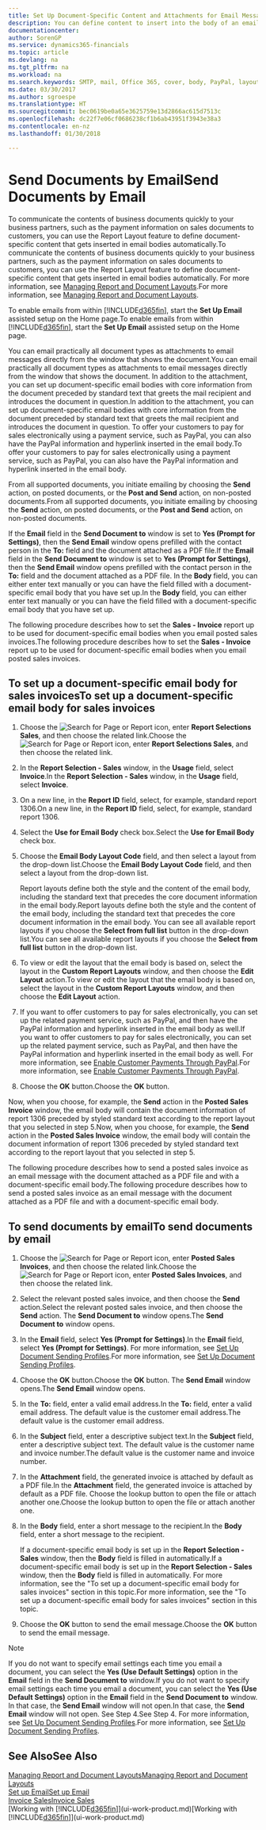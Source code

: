 ```yaml
---
title: Set Up Document-Specific Content and Attachments for Email Messages | Microsoft Docs
description: You can define content to insert into the body of an email message, for example, a PayPal link. You can also attach documents to email messages.
documentationcenter: 
author: SorenGP
ms.service: dynamics365-financials
ms.topic: article
ms.devlang: na
ms.tgt_pltfrm: na
ms.workload: na
ms.search.keywords: SMTP, mail, Office 365, cover, body, PayPal, layout
ms.date: 03/30/2017
ms.author: sgroespe
ms.translationtype: HT
ms.sourcegitcommit: bec0619be0a65e3625759e13d2866ac615d7513c
ms.openlocfilehash: dc22f7e06cf0686238cf1b6ab43951f3943e38a3
ms.contentlocale: en-nz
ms.lasthandoff: 01/30/2018

---
```

# <a name="send-documents-by-email"></a><span data-ttu-id="94165-104">Send Documents by Email</span><span class="sxs-lookup"><span data-stu-id="94165-104">Send Documents by Email</span></span>
<span data-ttu-id="94165-105">To communicate the contents of business documents quickly to your business partners, such as the payment information on sales documents to customers, you can use the Report Layout feature to define document-specific content that gets inserted in email bodies automatically.</span><span class="sxs-lookup"><span data-stu-id="94165-105">To communicate the contents of business documents quickly to your business partners, such as the payment information on sales documents to customers, you can use the Report Layout feature to define document-specific content that gets inserted in email bodies automatically.</span></span> <span data-ttu-id="94165-106">For more information, see [Managing Report and Document Layouts](ui-manage-report-layouts.md).</span><span class="sxs-lookup"><span data-stu-id="94165-106">For more information, see [Managing Report and Document Layouts](ui-manage-report-layouts.md).</span></span>

<span data-ttu-id="94165-107">To enable emails from within [!INCLUDE[d365fin](includes/d365fin_md.md)], start the **Set Up Email** assisted setup on the Home page.</span><span class="sxs-lookup"><span data-stu-id="94165-107">To enable emails from within [!INCLUDE[d365fin](includes/d365fin_md.md)], start the **Set Up Email** assisted setup on the Home page.</span></span>

<span data-ttu-id="94165-108">You can email practically all document types as attachments to email messages directly from the window that shows the document.</span><span class="sxs-lookup"><span data-stu-id="94165-108">You can email practically all document types as attachments to email messages directly from the window that shows the document.</span></span> <span data-ttu-id="94165-109">In addition to the attachment, you can set up document-specific email bodies with core information from the document preceded by standard text that greets the mail recipient and introduces the document in question.</span><span class="sxs-lookup"><span data-stu-id="94165-109">In addition to the attachment, you can set up document-specific email bodies with core information from the document preceded by standard text that greets the mail recipient and introduces the document in question.</span></span> <span data-ttu-id="94165-110">To offer your customers to pay for sales electronically using a payment service, such as PayPal, you can also have the PayPal information and hyperlink inserted in the email body.</span><span class="sxs-lookup"><span data-stu-id="94165-110">To offer your customers to pay for sales electronically using a payment service, such as PayPal, you can also have the PayPal information and hyperlink inserted in the email body.</span></span>

<span data-ttu-id="94165-111">From all supported documents, you initiate emailing by choosing the **Send** action, on posted documents, or the **Post and Send** action, on non-posted documents.</span><span class="sxs-lookup"><span data-stu-id="94165-111">From all supported documents, you initiate emailing by choosing the **Send** action, on posted documents, or the **Post and Send** action, on non-posted documents.</span></span>

<span data-ttu-id="94165-112">If the **Email** field in the **Send Document to** window is set to **Yes (Prompt for Settings)**, then the **Send Email** window opens prefilled with the contact person in the **To:** field and the document attached as a PDF file.</span><span class="sxs-lookup"><span data-stu-id="94165-112">If the **Email** field in the **Send Document to** window is set to **Yes (Prompt for Settings)**, then the **Send Email** window opens prefilled with the contact person in the **To:** field and the document attached as a PDF file.</span></span> <span data-ttu-id="94165-113">In the **Body** field, you can either enter text manually or you can have the field filled with a document-specific email body that you have set up.</span><span class="sxs-lookup"><span data-stu-id="94165-113">In the **Body** field, you can either enter text manually or you can have the field filled with a document-specific email body that you have set up.</span></span>

<span data-ttu-id="94165-114">The following procedure describes how to set the **Sales - Invoice** report up to be used for document-specific email bodies when you email posted sales invoices.</span><span class="sxs-lookup"><span data-stu-id="94165-114">The following procedure describes how to set the **Sales - Invoice** report up to be used for document-specific email bodies when you email posted sales invoices.</span></span>

## <a name="to-set-up-a-document-specific-email-body-for-sales-invoices"></a><span data-ttu-id="94165-115">To set up a document-specific email body for sales invoices</span><span class="sxs-lookup"><span data-stu-id="94165-115">To set up a document-specific email body for sales invoices</span></span>
1. <span data-ttu-id="94165-116">Choose the ![Search for Page or Report](media/ui-search/search_small.png "Search for Page or Report icon") icon, enter **Report Selections Sales**, and then choose the related link.</span><span class="sxs-lookup"><span data-stu-id="94165-116">Choose the ![Search for Page or Report](media/ui-search/search_small.png "Search for Page or Report icon") icon, enter **Report Selections Sales**, and then choose the related link.</span></span>
2. <span data-ttu-id="94165-117">In the **Report Selection - Sales** window, in the **Usage** field, select **Invoice**.</span><span class="sxs-lookup"><span data-stu-id="94165-117">In the **Report Selection - Sales** window, in the **Usage** field, select **Invoice**.</span></span>
3. <span data-ttu-id="94165-118">On a new line, in the **Report ID** field, select, for example, standard report 1306.</span><span class="sxs-lookup"><span data-stu-id="94165-118">On a new line, in the **Report ID** field, select, for example, standard report 1306.</span></span>
4. <span data-ttu-id="94165-119">Select the **Use for Email Body** check box.</span><span class="sxs-lookup"><span data-stu-id="94165-119">Select the **Use for Email Body** check box.</span></span>
5. <span data-ttu-id="94165-120">Choose the **Email Body Layout Code** field, and then select a layout from the drop-down list.</span><span class="sxs-lookup"><span data-stu-id="94165-120">Choose the **Email Body Layout Code** field, and then select a layout from the drop-down list.</span></span>

    <span data-ttu-id="94165-121">Report layouts define both the style and the content of the email body, including the standard text that precedes the core document information in the email body.</span><span class="sxs-lookup"><span data-stu-id="94165-121">Report layouts define both the style and the content of the email body, including the standard text that precedes the core document information in the email body.</span></span> <span data-ttu-id="94165-122">You can see all available report layouts if you choose the **Select from full list** button in the drop-down list.</span><span class="sxs-lookup"><span data-stu-id="94165-122">You can see all available report layouts if you choose the **Select from full list** button in the drop-down list.</span></span>
6. <span data-ttu-id="94165-123">To view or edit the layout that the email body is based on, select the layout in the **Custom Report Layouts** window, and then choose the **Edit Layout** action.</span><span class="sxs-lookup"><span data-stu-id="94165-123">To view or edit the layout that the email body is based on, select the layout in the **Custom Report Layouts** window, and then choose the **Edit Layout** action.</span></span>
7. <span data-ttu-id="94165-124">If you want to offer customers to pay for sales electronically, you can set up the related payment service, such as PayPal, and then have the PayPal information and hyperlink inserted in the email body as well.</span><span class="sxs-lookup"><span data-stu-id="94165-124">If you want to offer customers to pay for sales electronically, you can set up the related payment service, such as PayPal, and then have the PayPal information and hyperlink inserted in the email body as well.</span></span> <span data-ttu-id="94165-125">For more information, see [Enable Customer Payments Through PayPal](sales-how-enable-payment-service-extensions.md).</span><span class="sxs-lookup"><span data-stu-id="94165-125">For more information, see [Enable Customer Payments Through PayPal](sales-how-enable-payment-service-extensions.md).</span></span>
8. <span data-ttu-id="94165-126">Choose the **OK** button.</span><span class="sxs-lookup"><span data-stu-id="94165-126">Choose the **OK** button.</span></span>

<span data-ttu-id="94165-127">Now, when you choose, for example, the **Send** action in the **Posted Sales Invoice** window, the email body will contain the document information of report 1306 preceded by styled standard text according to the report layout that you selected in step 5.</span><span class="sxs-lookup"><span data-stu-id="94165-127">Now, when you choose, for example, the **Send** action in the **Posted Sales Invoice** window, the email body will contain the document information of report 1306 preceded by styled standard text according to the report layout that you selected in step 5.</span></span>

<span data-ttu-id="94165-128">The following procedure describes how to send a posted sales invoice as an email message with the document attached as a PDF file and with a document-specific email body.</span><span class="sxs-lookup"><span data-stu-id="94165-128">The following procedure describes how to send a posted sales invoice as an email message with the document attached as a PDF file and with a document-specific email body.</span></span>

## <a name="to-send-documents-by-email"></a><span data-ttu-id="94165-129">To send documents by email</span><span class="sxs-lookup"><span data-stu-id="94165-129">To send documents by email</span></span>
1. <span data-ttu-id="94165-130">Choose the ![Search for Page or Report](media/ui-search/search_small.png "Search for Page or Report icon") icon, enter **Posted Sales Invoices**, and then choose the related link.</span><span class="sxs-lookup"><span data-stu-id="94165-130">Choose the ![Search for Page or Report](media/ui-search/search_small.png "Search for Page or Report icon") icon, enter **Posted Sales Invoices**, and then choose the related link.</span></span>
2. <span data-ttu-id="94165-131">Select the relevant posted sales invoice, and then choose the **Send** action.</span><span class="sxs-lookup"><span data-stu-id="94165-131">Select the relevant posted sales invoice, and then choose the **Send** action.</span></span> <span data-ttu-id="94165-132">The **Send Document to** window opens.</span><span class="sxs-lookup"><span data-stu-id="94165-132">The **Send Document to** window opens.</span></span>
3. <span data-ttu-id="94165-133">In the **Email** field, select **Yes (Prompt for Settings)**.</span><span class="sxs-lookup"><span data-stu-id="94165-133">In the **Email** field, select **Yes (Prompt for Settings)**.</span></span> <span data-ttu-id="94165-134">For more information, see [Set Up Document Sending Profiles](sales-how-setup-document-send-profiles.md).</span><span class="sxs-lookup"><span data-stu-id="94165-134">For more information, see [Set Up Document Sending Profiles](sales-how-setup-document-send-profiles.md).</span></span>
4. <span data-ttu-id="94165-135">Choose the **OK** button.</span><span class="sxs-lookup"><span data-stu-id="94165-135">Choose the **OK** button.</span></span> <span data-ttu-id="94165-136">The **Send Email** window opens.</span><span class="sxs-lookup"><span data-stu-id="94165-136">The **Send Email** window opens.</span></span>
5. <span data-ttu-id="94165-137">In the **To:** field, enter a valid email address.</span><span class="sxs-lookup"><span data-stu-id="94165-137">In the **To:** field, enter a valid email address.</span></span> <span data-ttu-id="94165-138">The default value is the customer email address.</span><span class="sxs-lookup"><span data-stu-id="94165-138">The default value is the customer email address.</span></span>
6. <span data-ttu-id="94165-139">In the **Subject** field, enter a descriptive subject text.</span><span class="sxs-lookup"><span data-stu-id="94165-139">In the **Subject** field, enter a descriptive subject text.</span></span> <span data-ttu-id="94165-140">The default value is the customer name and invoice number.</span><span class="sxs-lookup"><span data-stu-id="94165-140">The default value is the customer name and invoice number.</span></span>
7. <span data-ttu-id="94165-141">In the **Attachment** field, the generated invoice is attached by default as a PDF file.</span><span class="sxs-lookup"><span data-stu-id="94165-141">In the **Attachment** field, the generated invoice is attached by default as a PDF file.</span></span> <span data-ttu-id="94165-142">Choose the lookup button to open the file or attach another one.</span><span class="sxs-lookup"><span data-stu-id="94165-142">Choose the lookup button to open the file or attach another one.</span></span>
8. <span data-ttu-id="94165-143">In the **Body** field, enter a short message to the recipient.</span><span class="sxs-lookup"><span data-stu-id="94165-143">In the **Body** field, enter a short message to the recipient.</span></span>

    <span data-ttu-id="94165-144">If a document-specific email body is set up in the **Report Selection - Sales** window, then the **Body** field is filled in automatically.</span><span class="sxs-lookup"><span data-stu-id="94165-144">If a document-specific email body is set up in the **Report Selection - Sales** window, then the **Body** field is filled in automatically.</span></span> <span data-ttu-id="94165-145">For more information, see the "To set up a document-specific email body for sales invoices" section in this topic.</span><span class="sxs-lookup"><span data-stu-id="94165-145">For more information, see the "To set up a document-specific email body for sales invoices" section in this topic.</span></span>
9. <span data-ttu-id="94165-146">Choose the **OK** button to send the email message.</span><span class="sxs-lookup"><span data-stu-id="94165-146">Choose the **OK** button to send the email message.</span></span>

> [!NOTE]  
>   <span data-ttu-id="94165-147">If you do not want to specify email settings each time you email a document, you can select the **Yes (Use Default Settings)** option in the **Email** field in the **Send Document to** window.</span><span class="sxs-lookup"><span data-stu-id="94165-147">If you do not want to specify email settings each time you email a document, you can select the **Yes (Use Default Settings)** option in the **Email** field in the **Send Document to** window.</span></span> <span data-ttu-id="94165-148">In that case, the **Send Email** window will not open.</span><span class="sxs-lookup"><span data-stu-id="94165-148">In that case, the **Send Email** window will not open.</span></span> <span data-ttu-id="94165-149">See Step 4.</span><span class="sxs-lookup"><span data-stu-id="94165-149">See Step 4.</span></span> <span data-ttu-id="94165-150">For more information, see [Set Up Document Sending Profiles](sales-how-setup-document-send-profiles.md).</span><span class="sxs-lookup"><span data-stu-id="94165-150">For more information, see [Set Up Document Sending Profiles](sales-how-setup-document-send-profiles.md).</span></span>

## <a name="see-also"></a><span data-ttu-id="94165-151">See Also</span><span class="sxs-lookup"><span data-stu-id="94165-151">See Also</span></span>
[<span data-ttu-id="94165-152">Managing Report and Document Layouts</span><span class="sxs-lookup"><span data-stu-id="94165-152">Managing Report and Document Layouts</span></span>](ui-manage-report-layouts.md)  
[<span data-ttu-id="94165-153">Set up Email</span><span class="sxs-lookup"><span data-stu-id="94165-153">Set up Email</span></span>](madeira-how-setup-email.md)  
[<span data-ttu-id="94165-154">Invoice Sales</span><span class="sxs-lookup"><span data-stu-id="94165-154">Invoice Sales</span></span>](sales-how-invoice-sales.md)  
<span data-ttu-id="94165-155">[Working with [!INCLUDE[d365fin](includes/d365fin_md.md)]](ui-work-product.md)</span><span class="sxs-lookup"><span data-stu-id="94165-155">[Working with [!INCLUDE[d365fin](includes/d365fin_md.md)]](ui-work-product.md)</span></span>

